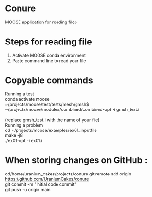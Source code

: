 # Conure
MOOSE application for reading files

# Steps for reading file 
1) Activate MOOSE conda environment
2) Paste command line to read your file
# Copyable commands 
Running a test<br />
conda activate moose  <br />
~/projects/moose/test/tests/mesh/gmsh$ ~/projects/moose/modules/combined/combined-opt -i gmsh_test.i  <br />
<br />
(replace gmsh_test.i with the name of your file)
<br />
Running a problem<br />
cd ~/projects/moose/examples/ex01_inputfile <br />
make -j8 <br />
./ex01-opt -i ex01.i <br />

# When storing changes on GitHub : 

cd/home/uranium_cakes/projects/conure
git remote add origin https://github.com/UraniumCakes/conure  <br />
git commit -m "Initial code commit"  <br />
git push -u origin main
